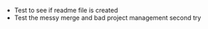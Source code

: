 - Test to see if readme file is created
- Test the messy merge and bad project management second try